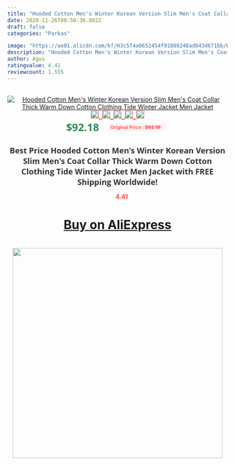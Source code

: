 ```yaml
---
title: "Hooded Cotton Men's Winter Korean Version Slim Men's Coat Collar Thick Warm Down Cotton Clothing Tide Winter Jacket  Men Jacket"
date: 2020-11-26T08:50:36.892Z
draft: false
categories: "Parkas"

image: "https://ae01.alicdn.com/kf/H3c5f4a0652454f91889248ad843d671bb/Hooded-Cotton-Men-s-Winter-Korean-Version-Slim-Men-s-Coat-Collar-Thick-Warm-Down-Cotton.jpg"
description: "Hooded Cotton Men's Winter Korean Version Slim Men's Coat Collar Thick Warm Down Cotton Clothing Tide Winter Jacket  Men Jacket"
author: Agus
ratingvalue: 4.41
reviewcount: 1.555
---
```

<br>
<div style="text-align: center;">
<a href="https://s.click.aliexpress.com/e/_9wrsxb" target="_blank" rel="nofollow noopener noreferrer"><img alt="Hooded Cotton Men's Winter Korean Version Slim Men's Coat Collar Thick Warm Down Cotton Clothing Tide Winter Jacket  Men Jacket" class="magnifier-image" src="https://ae01.alicdn.com/kf/H3c5f4a0652454f91889248ad843d671bb/Hooded-Cotton-Men-s-Winter-Korean-Version-Slim-Men-s-Coat-Collar-Thick-Warm-Down-Cotton.jpg_640x640.jpg">
<br>
<img style="border:1px solid salmon" src="https://ae01.alicdn.com/kf/H3c5f4a0652454f91889248ad843d671bb/Hooded-Cotton-Men-s-Winter-Korean-Version-Slim-Men-s-Coat-Collar-Thick-Warm-Down-Cotton.jpg_120x120.jpg">&nbsp;&nbsp;<img style="border:1px solid salmon" src="https://ae01.alicdn.com/kf/Hdc08a7f035544efaab15c19dbd24332bu/Hooded-Cotton-Men-s-Winter-Korean-Version-Slim-Men-s-Coat-Collar-Thick-Warm-Down-Cotton.jpg_120x120.jpg">&nbsp;&nbsp;<img style="border:1px solid salmon" src="https://ae01.alicdn.com/kf/H1fe04307eadd4b8ea3306bdafa5fa920Q/Hooded-Cotton-Men-s-Winter-Korean-Version-Slim-Men-s-Coat-Collar-Thick-Warm-Down-Cotton.jpg_120x120.jpg">&nbsp;&nbsp;<img style="border:1px solid salmon" src="https://ae01.alicdn.com/kf/Hf71814bf66d34a96a7edad7a156fcaaaH/Hooded-Cotton-Men-s-Winter-Korean-Version-Slim-Men-s-Coat-Collar-Thick-Warm-Down-Cotton.jpg_120x120.jpg">&nbsp;&nbsp;<img style="border:1px solid salmon" src="https://ae01.alicdn.com/kf/H381d14576290427da56bd393f28fee735/Hooded-Cotton-Men-s-Winter-Korean-Version-Slim-Men-s-Coat-Collar-Thick-Warm-Down-Cotton.jpg_120x120.jpg"></a></div><br0>
<div style="text-align: center;"><span style="background-color: white; border: 0px; box-sizing: border-box; color: seagreen; display: inline-block; font-family: &quot;open sans&quot; , &quot;arial&quot; , &quot;helvetica&quot; , sans-serif , &quot;heiti&quot;; font-size: 24px; font-stretch: inherit; font-weight: 700; line-height: inherit; margin: 0px 10px 0px 0px; padding: 0px; vertical-align: middle;">$92.18 </span>
<span style="background: rgb(255 , 241 , 241); border-radius: 3px; border: 0px; box-sizing: border-box; color: #ff4747; display: inline-block; font-family: inherit; font-size: 12px; font-stretch: inherit; font-style: inherit; font-variant: inherit; font-weight: 600; line-height: inherit; margin: 0px; padding: 2px 5px; transform: scale(0.9); vertical-align: middle;">Original Price : <b style="text-decoration: line-through;">$92.18 </b> &nbsp;&nbsp;</span></div>
<h1 style="color: #333333; display: inline-block; font-family: &quot;open sans&quot; , &quot;arial&quot; , &quot;helvetica&quot; , sans-serif , &quot;heiti&quot;; font-size: 18px; font-stretch: inherit; font-weight: 700; text-align: center;">Best Price Hooded Cotton Men's Winter Korean Version Slim Men's Coat Collar Thick Warm Down Cotton Clothing Tide Winter Jacket  Men Jacket with FREE Shipping Worldwide!</h1>
<div style="color: #ff4747; text-align: center;">
<img src="https://4.bp.blogspot.com/-M0ZcTcb-5uY/XleCXlxnR4I/AAAAAAAAAEc/OrjgMkXV1oMQFaCRZj5HQwOCBcu3w1FegCPcBGAYYCw/s1600/star.png" style="height: 15px;">&nbsp;<b>4.41</b></div>
<div class="button_cont" align="center"><a class="buynow_a" href="https://s.click.aliexpress.com/e/_9wrsxb" target="_blank" rel="nofollow noopener noreferrer"><H1>Buy on AliExpress</H1></a></div><br>
<div class="separator" style="clear: both; text-align: center;">
<img src="https://lh3.googleusercontent.com/-pTy5HemUv9M/XlePHvY0dAI/AAAAAAAAAE4/0nX5iRUoIWY8eMW9Dpxeirr157OZliDIgCLcBGAsYHQ/s1600/badge.gif" width="480">
</div>
